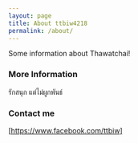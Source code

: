 ```yaml
---
layout: page
title: About ttbiw4218
permalink: /about/
---
```


Some information about Thawatchai!

### More Information

รักสนุก แต่ไม่ผูกพันธ์

### Contact me

[https://www.facebook.com/ttbiw]
